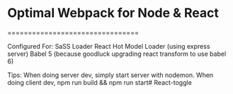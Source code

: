 Optimal Webpack for Node & React
================================
================================

Configured For:
  SaSS Loader
  React Hot Model Loader (using express server)
  Babel 5 (because goodluck upgrading react transform to use babel 6)

Tips:
  When doing server dev, simply start server with nodemon.
  When doing client dev, npm run build && npm run start# React-toggle

